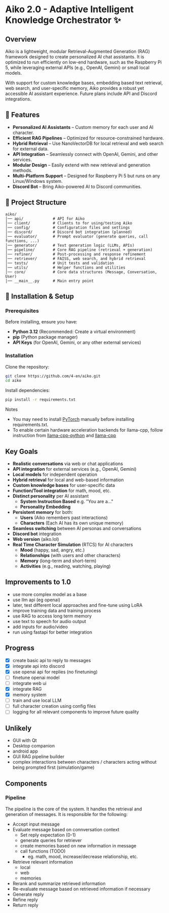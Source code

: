 # Aiko 2.0 - Adaptive Intelligent Knowledge Orchestrator ✨

## Overview

Aiko is a lightweight, modular Retrieval-Augmented Generation (RAG) framework designed to create personalized AI chat assistants. It is optimized to run efficiently on low-end hardware, such as the Raspberry Pi 5, while leveraging external APIs (e.g., OpenAI, Gemini) or small local models.

With support for custom knowledge bases, embedding based text retrieval, web search, and user-specific memory, Aiko provides a robust yet accessible AI assistant experience. Future plans include API and Discord integrations.

## 🌟 Features

- **Personalized AI Assistants** – Custom memory for each user and AI character.
- **Efficient RAG Pipelines** – Optimized for resource-constrained hardware.
- **Hybrid Retrieval** – Use NanoVectorDB for local retrieval and web search for external data.
- **API Integration** – Seamlessly connect with OpenAI, Gemini, and other services.
- **Modular Design** – Easily extend with new retrieval and generation methods.
- **Multi-Platform Support** – Designed for Raspberry Pi 5 but runs on any Linux/Windows system.
- **Discord Bot** – Bring Aiko-powered AI to Discord communities.

## 📂 Project Structure
```
aiko/
│── api/             # API for Aiko
│── client/          # Clients to for using/testing Aiko
│── config/          # Configuration files and settings
│── discord/         # Discord bot integration (planned)
│── evaluator/       # Prompt evaluator (generate queries, call functions, ...)
│── generator/       # Text generation logic (LLMs, APIs)
│── pipeline/        # Core RAG pipeline (retrieval + generation)
│── refiner/         # Post-processing and response refinement
│── retriever/       # FAISS, web search, and hybrid retrieval
│── tests/           # Unit tests and validation
│── utils/           # Helper functions and utilities
│── core/            # Core data structures (Message, Conversation, User)
│── __main__.py      # Main entry point
```
## 🚀 Installation & Setup

### Prerequisites

Before installing, ensure you have:

- **Python 3.12** (Recommended: Create a virtual environment)
- **pip** (Python package manager)
- **API Keys** (for OpenAI, Gemini, or any other external services)

### Installation

Clone the repository:
```sh
git clone https://github.com/4-en/aiko.git
cd aiko
```
Install dependencies:
```sh
pip install -r requirements.txt
```
Notes 
- You may need to install [PyTorch](https://pytorch.org/get-started/locally/) manually before installing requirements.txt.
- To enable certain hardware acceleration backends for llama-cpp, follow instruction from [llama-cpp-python](https://github.com/abetlen/llama-cpp-python) and [llama-cpp](https://github.com/ggerganov/llama.cpp/blob/master/docs/build.md)


## Key Goals
- **Realistic conversations** via web or chat applications
- **API integration** for external services (e.g., OpenAI, Gemini)
- **Local models** for independent operation
- **Hybrid retrieval** for local and web-based information
- **Custom knowledge bases** for user-specific data
- **Function/Tool integration** for math, mood, etc.
- **Distinct personality** per AI assistant
  - **System Instruction Based** e.g. "You are a..."
  - **Personality Embedding** 
- **Persistent memory** for both:
  - **Users** (Aiko remembers past interactions)
  - **Characters** (Each AI has its own unique memory)
- **Seamless switching** between AI personas and conversations
- **Discord bot** integration
- **Web version** (aiko.lol)
- **Real Time Character Simulation** (RTCS) for AI characters
  - **Mood** (happy, sad, angry, etc.)
  - **Relationships** (with users and other characters)
  - **Memory** (long-term and short-term)
  - **Activities** (e.g., reading, watching, playing)
 

## Improvements to 1.0
- use more complex model as a base
- use llm api (eg openai)
- later, test different local approaches and fine-tune using LoRA
- improve training data and training process
- use RAG to access long term memory
- use text to speech for audio output
- add inputs for audio/video
- run using fastapi for better integration 

## Progress
- [x] create basic api to reply to messages
- [x] integrate api into discord
- [x] use openai api for replies (no finetuning)
- [ ] finetune openai model
- [ ] integrate web ui
- [x] integrate RAG
- [x] memory system
- [ ] train and use local LLM
- [ ] full character creation using config files
- [ ] logging for all relevant components to improve future quality

## Unlikely
- GUI with Qt
- Desktop companion
- android app
- GUI RAG pipeline builder
- complex interactions between characters / characters acting without being prompted first (simulation/game)

## Components

### Pipeline
The pipeline is the core of the system. It handles the retrieval and generation of messages. It is responsible for the following:
- Accept input message
- Evaluate message based on connversation context
  - Set reply expectation (0-1)
  - generate queries for retriever
  - create memories based on new information in message
  - call functions (TODO)
    - eg. math, mood, increase/decrease relationship, etc.
- Retrieve relevant information
  - local
  - web
  - memories
- Rerank and summarize retrieved information
- Re-evaluate message based on retrieved information if necessary
- Generate reply
- Refine reply
- Return reply
